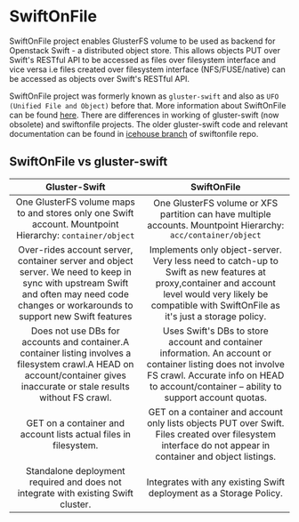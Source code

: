 # SwiftOnFile

SwiftOnFile project enables GlusterFS volume to be used as backend for Openstack
Swift - a distributed object store. This allows objects PUT over Swift's RESTful
API to be accessed as files over filesystem interface and vice versa i.e files
created over filesystem interface (NFS/FUSE/native) can be accessed as objects
over Swift's RESTful API.

SwiftOnFile project was formerly known as `gluster-swift` and also as `UFO
(Unified File and Object)` before that. More information about SwiftOnFile can
be found [here](https://github.com/swiftonfile/swiftonfile/blob/master/doc/markdown/quick_start_guide.md).
There are differences in working of gluster-swift (now obsolete) and swiftonfile
projects. The older gluster-swift code and relevant documentation can be found
in [icehouse branch](https://github.com/swiftonfile/swiftonfile/tree/icehouse)
of swiftonfile repo.

## SwiftOnFile vs gluster-swift

|                                                                                      Gluster-Swift                                                                                      |                                                                                               SwiftOnFile                                                                                               |
|:---------------------------------------------------------------------------------------------------------------------------------------------------------------------------------------:|:-------------------------------------------------------------------------------------------------------------------------------------------------------------------------------------------------------:|
| One GlusterFS volume maps to and stores only one Swift account. Mountpoint Hierarchy: `container/object`                                                                                | One GlusterFS volume or XFS partition can have multiple accounts. Mountpoint Hierarchy: `acc/container/object`                                                                                          |
| Over-rides account server, container server and object server. We need to keep in sync with upstream Swift and often may need code changes or workarounds to support new Swift features | Implements only object-server. Very less need to catch-up to Swift as new features at proxy,container and account level would very likely be compatible with SwiftOnFile as it's just a storage policy. |
| Does not use DBs for accounts and container.A container listing involves a filesystem crawl.A HEAD on account/container gives inaccurate or stale results without FS crawl.             | Uses Swift's DBs to store account and container information. An account or container listing does not involve FS crawl. Accurate info on HEAD to account/container – ability to support account quotas. |
| GET on a container and account lists actual files in filesystem.                                                                                                                        | GET on a container and account only lists objects PUT over Swift. Files created over filesystem interface do not appear in container and object listings.                                               |
| Standalone deployment required and does not integrate with existing Swift cluster.                                                                                                      | Integrates with any existing Swift deployment as a Storage Policy.                                                                                                                                      |

